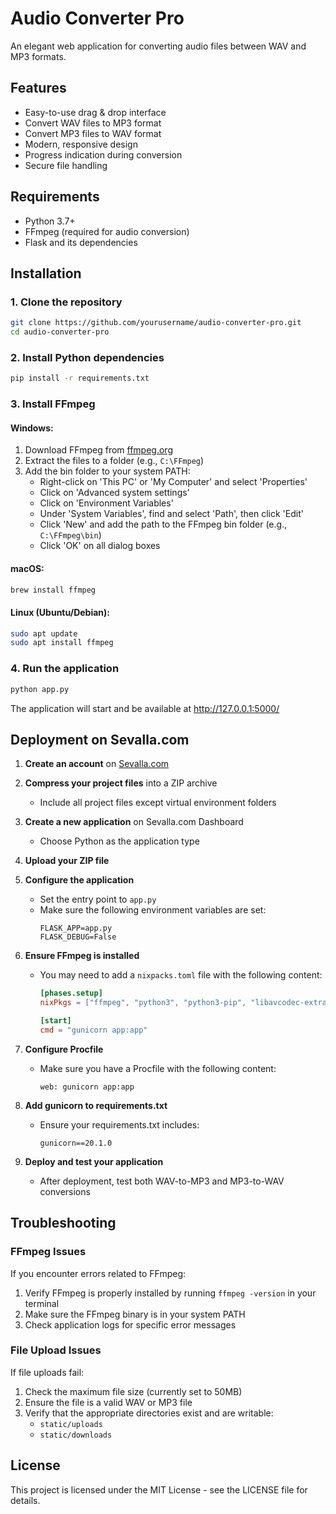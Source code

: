 # Audio Converter Pro

An elegant web application for converting audio files between WAV and MP3 formats.

## Features

- Easy-to-use drag & drop interface
- Convert WAV files to MP3 format
- Convert MP3 files to WAV format
- Modern, responsive design
- Progress indication during conversion
- Secure file handling

## Requirements

- Python 3.7+
- FFmpeg (required for audio conversion)
- Flask and its dependencies

## Installation

### 1. Clone the repository

```bash
git clone https://github.com/yourusername/audio-converter-pro.git
cd audio-converter-pro
```

### 2. Install Python dependencies

```bash
pip install -r requirements.txt
```

### 3. Install FFmpeg

#### Windows:
1. Download FFmpeg from [ffmpeg.org](https://ffmpeg.org/download.html)
2. Extract the files to a folder (e.g., `C:\FFmpeg`)
3. Add the bin folder to your system PATH:
   - Right-click on 'This PC' or 'My Computer' and select 'Properties'
   - Click on 'Advanced system settings'
   - Click on 'Environment Variables'
   - Under 'System Variables', find and select 'Path', then click 'Edit'
   - Click 'New' and add the path to the FFmpeg bin folder (e.g., `C:\FFmpeg\bin`)
   - Click 'OK' on all dialog boxes

#### macOS:
```bash
brew install ffmpeg
```

#### Linux (Ubuntu/Debian):
```bash
sudo apt update
sudo apt install ffmpeg
```

### 4. Run the application

```bash
python app.py
```

The application will start and be available at http://127.0.0.1:5000/

## Deployment on Sevalla.com

1. **Create an account** on [Sevalla.com](https://sevalla.com)

2. **Compress your project files** into a ZIP archive
   - Include all project files except virtual environment folders

3. **Create a new application** on Sevalla.com Dashboard
   - Choose Python as the application type

4. **Upload your ZIP file**

5. **Configure the application**
   - Set the entry point to `app.py`
   - Make sure the following environment variables are set:
     ```
     FLASK_APP=app.py
     FLASK_DEBUG=False
     ```

6. **Ensure FFmpeg is installed**
   - You may need to add a `nixpacks.toml` file with the following content:
     ```toml
     [phases.setup]
     nixPkgs = ["ffmpeg", "python3", "python3-pip", "libavcodec-extra"]
     
     [start]
     cmd = "gunicorn app:app"
     ```

7. **Configure Procfile**
   - Make sure you have a Procfile with the following content:
     ```
     web: gunicorn app:app
     ```

8. **Add gunicorn to requirements.txt**
   - Ensure your requirements.txt includes:
     ```
     gunicorn==20.1.0
     ```

9. **Deploy and test your application**
   - After deployment, test both WAV-to-MP3 and MP3-to-WAV conversions

## Troubleshooting

### FFmpeg Issues

If you encounter errors related to FFmpeg:

1. Verify FFmpeg is properly installed by running `ffmpeg -version` in your terminal
2. Make sure the FFmpeg binary is in your system PATH
3. Check application logs for specific error messages

### File Upload Issues

If file uploads fail:

1. Check the maximum file size (currently set to 50MB)
2. Ensure the file is a valid WAV or MP3 file
3. Verify that the appropriate directories exist and are writable:
   - `static/uploads`
   - `static/downloads`

## License

This project is licensed under the MIT License - see the LICENSE file for details.
 
